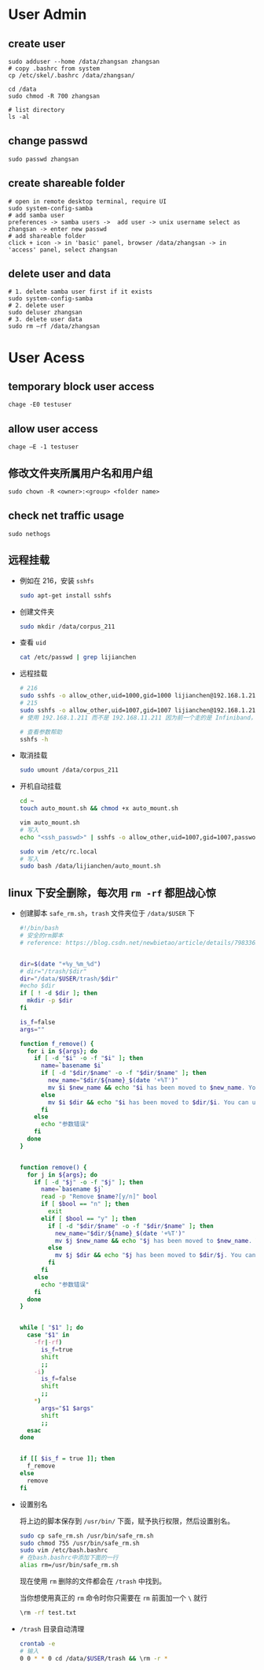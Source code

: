 # User Admin
## create user
```
sudo adduser --home /data/zhangsan zhangsan
# copy .bashrc from system
cp /etc/skel/.bashrc /data/zhangsan/

cd /data
sudo chmod -R 700 zhangsan

# list directory
ls -al
```

## change passwd
```
sudo passwd zhangsan
```

## create shareable folder
```
# open in remote desktop terminal, require UI
sudo system-config-samba 
# add samba user
preferences -> samba users ->  add user -> unix username select as zhangsan -> enter new passwd
# add shareable folder
click + icon -> in 'basic' panel, browser /data/zhangsan -> in 'access' panel, select zhangsan 
```

## delete user and data
```
# 1. delete samba user first if it exists
sudo system-config-samba
# 2. delete user
sudo deluser zhangsan
# 3. delete user data
sudo rm –rf /data/zhangsan
```
# User Acess
## temporary block user access
```
chage -E0 testuser
```

## allow user access
```
chage –E -1 testuser
```

## 修改文件夹所属用户名和用户组

```
sudo chown -R <owner>:<group> <folder name> 
```

## check net traffic usage
```
sudo nethogs
```

## 远程挂载

* 例如在 216，安装 `sshfs`
  ```bash
  sudo apt-get install sshfs
  ```
  
* 创建文件夹
  ```bash
  sudo mkdir /data/corpus_211
  ```
  
* 查看 `uid`
  ```bash
  cat /etc/passwd | grep lijianchen
  ```

* 远程挂载
  ```bash
  # 216
  sudo sshfs -o allow_other,uid=1000,gid=1000 lijianchen@192.168.1.211:/data/corpus /data/corpus_211
  # 215
  sudo sshfs -o allow_other,uid=1007,gid=1007 lijianchen@192.168.1.211:/data/corpus /data/corpus_211
  # 使用 192.168.1.211 而不是 192.168.11.211 因为前一个走的是 Infiniband，后一个走的是较慢的路由器
  
  # 查看参数帮助
  sshfs -h
  ```
  
* 取消挂载
  ```bash
  sudo umount /data/corpus_211
  ```
  
* 开机自动挂载
  ```bash
  cd ~
  touch auto_mount.sh && chmod +x auto_mount.sh
  
  vim auto_mount.sh
  # 写入
  echo "<ssh_passwd>" | sshfs -o allow_other,uid=1007,gid=1007,password_stdin lijianchen@192.168.1.211:/data/corpus /data/corpus_211
  
  sudo vim /etc/rc.local
  # 写入
  sudo bash /data/lijianchen/auto_mount.sh
  ```
  
## linux 下安全删除，每次用 `rm -rf` 都胆战心惊
  * 创建脚本 `safe_rm.sh`，`trash` 文件夹位于 `/data/$USER` 下
    ```bash
    #!/bin/bash
    # 安全的rm脚本
    # reference: https://blog.csdn.net/newbietao/article/details/79833655


    dir=$(date "+%y_%m_%d")
    # dir="/trash/$dir"
    dir="/data/$USER/trash/$dir"
    #echo $dir
    if [ ! -d $dir ]; then
      mkdir -p $dir
    fi

    is_f=false
    args=""

    function f_remove() {
      for i in ${args}; do
        if [ -d "$i" -o -f "$i" ]; then
          name=`basename $i`
          if [ -d "$dir/$name" -o -f "$dir/$name" ]; then
            new_name="$dir/${name}_$(date '+%T')"
            mv $i $new_name && echo "$i has been moved to $new_name. You can use \`\\rm -r $new_name\` to permanently delete $i."
          else
            mv $i $dir && echo "$i has been moved to $dir/$i. You can use \`\\rm -r $dir/$i\` to permanently delete $i."
          fi
        else
          echo "参数错误"
        fi
      done
    }


    function remove() {
      for j in ${args}; do
        if [ -d "$j" -o -f "$j" ]; then
          name=`basename $j`
          read -p "Remove $name?[y/n]" bool
          if [ $bool == "n" ]; then
            exit
          elif [ $bool == "y" ]; then
            if [ -d "$dir/$name" -o -f "$dir/$name" ]; then
              new_name="$dir/${name}_$(date '+%T')"
              mv $j $new_name && echo "$j has been moved to $new_name. You can use \`\\rm -r $new_name\` to permanently delete $j."
            else
              mv $j $dir && echo "$j has been moved to $dir/$j. You can use \`\\rm -r $dir/$j\` to permanently delete $j."
            fi
          fi
        else
          echo "参数错误"
        fi
      done
    }


    while [ "$1" ]; do
      case "$1" in
        -fr|-rf)
          is_f=true
          shift
          ;;
        -i)
          is_f=false
          shift
          ;;
        *)
          args="$1 $args"
          shift
          ;;  
      esac
    done


    if [[ $is_f = true ]]; then
      f_remove
    else
      remove
    fi
    ```
  * 设置别名
  
    将上边的脚本保存到 `/usr/bin/` 下面，赋予执行权限，然后设置别名。
    
    ```bash
    sudo cp safe_rm.sh /usr/bin/safe_rm.sh
    sudo chmod 755 /usr/bin/safe_rm.sh
    sudo vim /etc/bash.bashrc
    # 在bash.bashrc中添加下面的一行
    alias rm=/usr/bin/safe_rm.sh
    ```
    
    现在使用 `rm` 删除的文件都会在 `/trash` 中找到。

    当你想使用真正的 `rm` 命令时你只需要在 `rm` 前面加一个 `\` 就行
    
    ```bash
    \rm -rf test.txt
    ```
  * `/trash` 目录自动清理
    ```bash
    crontab -e
    # 输入
    0 0 * * 0 cd /data/$USER/trash && \rm -r *
    ```
